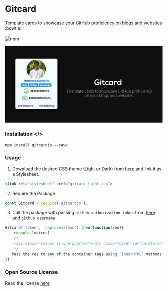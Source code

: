 # Gitcard
Template cards to showcase your GitHub proficiency on blogs and websites :bowtie:
</br></br>
![npm](https://img.shields.io/npm/dy/gitcardjs?color=brightgreen&style=for-the-badge)

![Gitcard](https://github.com/capturemathan/Gitcard/blob/master/assets/images/banner.jpg?raw=true)

### Installation </>
`npm install gitcardjs --save`

### Usage
1. Download the desired CSS theme (Light or Dark) from [here](https://github.com/capturemathan/Gitcard/tree/master/assets/themes) and link it as a Stylesheet.
``` html
<link rel="stylesheet" href="gitcard-light.css">
```
2. Require the Package
``` javascript
const Gitcard = require('gitcardjs');
```
3. Call the package with passing `github authorization token` from [here](https://docs.github.com/en/github/authenticating-to-github/creating-a-personal-access-token) and `github username`
``` javascript
Gitcard('token', 'capturemathan').then(function(res){
    console.log(res)
    /*
    <div class="column is-one-quarter"><div class="card" id="cardfolio"><div class="card-image" id="profilepic"><figure class="image container is-128x128"><img class="is-rounded" src="https://avatars2.githubusercontent.com/u/36666781?v=4"></figure></div><div class="has-text-centered" id="name"><a href="https://github.com/capturemathan" target="_blank">Mathana Kumar S</a></div><div class="has-text-centered" id="languages"><span class="is-info tag" id="item">Java</span><span class="is-info tag" id="item">Python</span><span class="is-info tag" id="item">JavaScript</span></div><div class="has-text-centered" id="repos"><img style="vertical-align:middle" src= "https://raw.githubusercontent.com/capturemathan/Gitcard/master/assets/images/cloud.png" height="40" width="40"><span id="repotext">22 Repositories</span></div><div class="has-text-centered" id="contributions"><img style="vertical-align:middle" src= "https://raw.githubusercontent.com/capturemathan/Gitcard/master/assets/images/graph.png" height="40" width="40"><span id="contribtext">557 Contributions</span></div><footer class="card-footer" id="follow"><div class="card-footer-item">27 Followers</div><div class="card-footer-item">15 Following</div></footer></div></div>
    */
   Pass the res to any of the container tags using `innerHTML` methods like `dangerouslySetInnerHTML` in REACT
})
```
### Open Source License
Read the license [here](https://github.com/capturemathan/Gitcard/blob/master/LICENSE)
